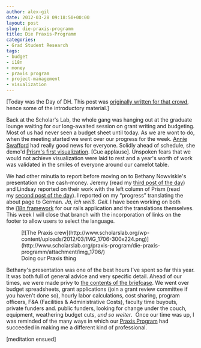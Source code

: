 ```yaml
---
author: alex-gil
date: 2012-03-28 09:18:50+00:00
layout: post
slug: die-praxis-programm
title: Die Praxis-Programm
categories:
- Grad Student Research
tags:
- budget
- i18n
- money
- praxis program
- project-management
- visualization
---
```


[Today was the Day of DH. This post was [originally written for that crowd](http://dayofdh2012.artsrn.ualberta.ca/elotroalex/2012/03/28/die-praxis-programm/), hence some of the introductory material.]

Back at the Scholar's Lab, the whole gang was hanging out at the graduate lounge waiting for our long-awaited session on grant writing and budgeting. Most of us had never seen a budget sheet until today. As we are wont to do, when the meeting started we went over our progress for the week. [Annie Swafford](https://twitter.com/#!/annieswafford) had really good news for everyone. Solidly ahead of schedule, she demo'd [Prism's first visualization](http://www.scholarslab.org/visualization-and-data-mining/seeing-the-prism-we-have-visualizations/). [Cue applause]. Unspoken fears that we would not achieve visualization were laid to rest and a year's worth of work was validated in the smiles of everyone around our camelot table.

We had other minutia to report before moving on to Bethany Nowviskie's presentation on the cash-money. Jeremy (read my [third post of the day](http://dayofdh2012.artsrn.ualberta.ca/elotroalex/2012/03/28/introduction-to-omeka/)) and Lindsay reported on their work with the left column of Prism (read my [second post of the day](http://dayofdh2012.artsrn.ualberta.ca/elotroalex/2012/03/27/achieve-office/)). I reported on my <q>progress</q> translating the about page to German. _Ja, ich weiß. Geil_. I have been working on both the [i18n framework](http://guides.rubyonrails.org/i18n.html) for our rails application and the translations themselves. This week I will close that branch with the incorporation of links on the footer to allow users to select the language.

<figure>
  [![The Praxis crew](http://www.scholarslab.org/wp-content/uploads/2012/03/IMG_1706-300x224.png)](http://www.scholarslab.org/praxis-program/die-praxis-programm/attachment/img_1706/)
  <figcaption>Doing our Praxis thing</figcaption>
</figure>

Bethany's presentation was one of the best hours I've spent so far this year. It was both full of general advice and very specific detail. Ahead of our times, we were made privy to [the contents of the briefcase](http://www.youtube.com/watch?v=PEORpjVNJQk). We went over budget spreadsheets, grant applications (join a grant review committee if you haven't done so), hourly labor calculations, cost sharing, program officers, F&A (Facilities & Administrative Costs), faculty time buyouts, private funders and. public funders, looking for change under the couch, equipment, weathering budget cuts, _und so weiter_.  Once our time was up, I was reminded of the many ways in which our [Praxis Program](http://praxis.scholarslab.org/) had succeeded in making me a different kind of professional.

[meditation ensued]
